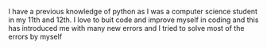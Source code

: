 I have a previous knowledge of python as I was a computer science student in my 11th and 12th. I love to buit code and improve myself in coding and this has introduced me with many new errors and I tried to solve most of the errors by myself 
